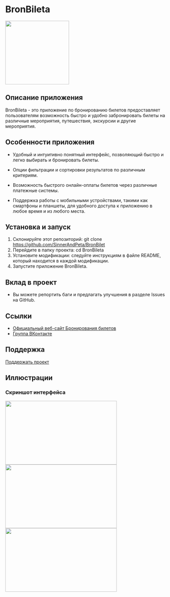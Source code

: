 # BronBileta

<Image src="https://postimg.cc/9wyhRMzH" width="200px" height="200px">

## Описание приложения

BronBileta - это приложение по бронированию билетов предоставляет пользователям возможность быстро и удобно забронировать билеты на различные мероприятия, путешествия, экскурсии и другие мероприятия.

## Особенности приложения

- Удобный и интуитивно понятный интерфейс, позволяющий быстро и легко выбирать и бронировать билеты.

- Опции фильтрации и сортировки результатов по различным критериям.

- Возможность быстрого онлайн-оплаты билетов через различные платежные системы.

- Поддержка работы с мобильными устройствами, такими как смартфоны и планшеты, для удобного доступа к приложению в любое время и из любого места.

## Установка и запуск

1. Склонируйте этот репозиторий: git clone https://github.com/SinnerAndPeta/BronBilet
2. Перейдите в папку проекта: cd BronBileta
3. Установите модификации: следуйте инструкциям в файле README, который находится в каждой модификации.
4. Запустите приложение BronBileta.

## Вклад в проект

- Вы можете репортить баги и предлагать улучшения в разделе Issues на GitHub.

## Ссылки

- [Официальный веб-сайт Бронирования билетов](https://example.com)
- [Группа ВКонтакте](https://m.vk.com/)

## Поддержка

[Поддержать проект](https://www.donationalerts.com/)

## Иллюстрации

### Скриншот интерфейса

<Image src="https://postimg.cc/WdFd9mD2" width="350px" height="200px">
<Image src="https://postimg.cc/HrwgsjRw" width="350px" height="200px">
<Image src="https://postimg.cc/F7ctD79M" width="350px" height="200px">

